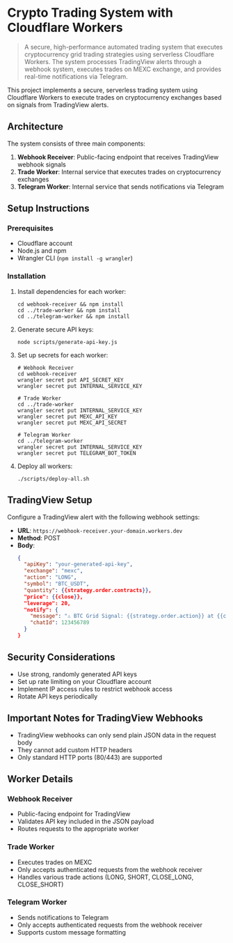 # Crypto Trading System with Cloudflare Workers

> A secure, high-performance automated trading system that executes cryptocurrency grid trading strategies using serverless Cloudflare Workers. The system processes TradingView alerts through a webhook system, executes trades on MEXC exchange, and provides real-time notifications via Telegram.

This project implements a secure, serverless trading system using Cloudflare Workers to execute trades on cryptocurrency exchanges based on signals from TradingView alerts.

## Architecture

The system consists of three main components:

1. **Webhook Receiver**: Public-facing endpoint that receives TradingView webhook signals
2. **Trade Worker**: Internal service that executes trades on cryptocurrency exchanges
3. **Telegram Worker**: Internal service that sends notifications via Telegram

## Setup Instructions

### Prerequisites

- Cloudflare account
- Node.js and npm
- Wrangler CLI (`npm install -g wrangler`)

### Installation

1. Install dependencies for each worker:
   ```
   cd webhook-receiver && npm install
   cd ../trade-worker && npm install
   cd ../telegram-worker && npm install
   ```

2. Generate secure API keys:
   ```
   node scripts/generate-api-key.js
   ```

3. Set up secrets for each worker:
   ```
   # Webhook Receiver
   cd webhook-receiver
   wrangler secret put API_SECRET_KEY
   wrangler secret put INTERNAL_SERVICE_KEY
   
   # Trade Worker
   cd ../trade-worker
   wrangler secret put INTERNAL_SERVICE_KEY
   wrangler secret put MEXC_API_KEY
   wrangler secret put MEXC_API_SECRET
   
   # Telegram Worker
   cd ../telegram-worker
   wrangler secret put INTERNAL_SERVICE_KEY
   wrangler secret put TELEGRAM_BOT_TOKEN
   ```

4. Deploy all workers:
   ```
   ./scripts/deploy-all.sh
   ```

## TradingView Setup

Configure a TradingView alert with the following webhook settings:

- **URL**: `https://webhook-receiver.your-domain.workers.dev`
- **Method**: POST
- **Body**:
  ```json
  {
    "apiKey": "your-generated-api-key",
    "exchange": "mexc",
    "action": "LONG",
    "symbol": "BTC_USDT",
    "quantity": {{strategy.order.contracts}},
    "price": {{close}},
    "leverage": 20,
    "notify": {
      "message": "⚠️ BTC Grid Signal: {{strategy.order.action}} at {{close}}",
      "chatId": 123456789
    }
  }
  ```

## Security Considerations

- Use strong, randomly generated API keys
- Set up rate limiting on your Cloudflare account
- Implement IP access rules to restrict webhook access
- Rotate API keys periodically

## Important Notes for TradingView Webhooks

- TradingView webhooks can only send plain JSON data in the request body
- They cannot add custom HTTP headers
- Only standard HTTP ports (80/443) are supported

## Worker Details

### Webhook Receiver
- Public-facing endpoint for TradingView
- Validates API key included in the JSON payload
- Routes requests to the appropriate worker

### Trade Worker
- Executes trades on MEXC
- Only accepts authenticated requests from the webhook receiver
- Handles various trade actions (LONG, SHORT, CLOSE_LONG, CLOSE_SHORT)

### Telegram Worker
- Sends notifications to Telegram
- Only accepts authenticated requests from the webhook receiver
- Supports custom message formatting
